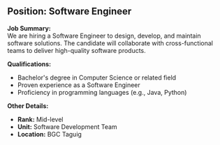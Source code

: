 ## **Position: Software Engineer**

**Job Summary:**  
We are hiring a Software Engineer to design, develop, and maintain software solutions. The candidate will collaborate with cross-functional teams to deliver high-quality software products.

**Qualifications:**  
- Bachelor's degree in Computer Science or related field
- Proven experience as a Software Engineer
- Proficiency in programming languages (e.g., Java, Python)

**Other Details:**
- **Rank:** Mid-level
- **Unit:** Software Development Team
- **Location:** BGC Taguig